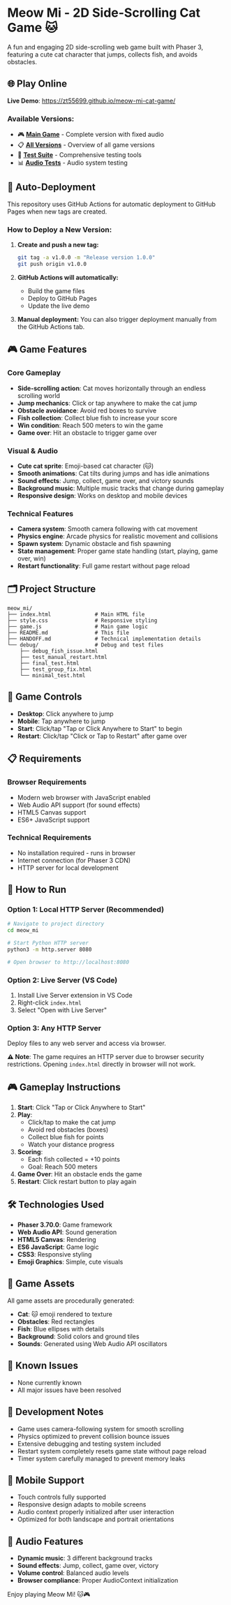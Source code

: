 # Meow Mi - 2D Side-Scrolling Cat Game 🐱

A fun and engaging 2D side-scrolling web game built with Phaser 3, featuring a cute cat character that jumps, collects fish, and avoids obstacles.

## 🌐 Play Online

**Live Demo**: https://zt55699.github.io/meow-mi-cat-game/

### Available Versions:
- 🎮 [**Main Game**](https://zt55699.github.io/meow-mi-cat-game/) - Complete version with fixed audio
- 📋 [**All Versions**](https://zt55699.github.io/meow-mi-cat-game/info.html) - Overview of all game versions
- 🧪 [**Test Suite**](https://zt55699.github.io/meow-mi-cat-game/test.html) - Comprehensive testing tools
- 📊 [**Audio Tests**](https://zt55699.github.io/meow-mi-cat-game/test_audio_system.html) - Audio system testing

## 🚀 Auto-Deployment

This repository uses GitHub Actions for automatic deployment to GitHub Pages when new tags are created.

### How to Deploy a New Version:

1. **Create and push a new tag:**
   ```bash
   git tag -a v1.0.0 -m "Release version 1.0.0"
   git push origin v1.0.0
   ```

2. **GitHub Actions will automatically:**
   - Build the game files
   - Deploy to GitHub Pages
   - Update the live demo

3. **Manual deployment:**
   You can also trigger deployment manually from the GitHub Actions tab.

## 🎮 Game Features

### Core Gameplay
- **Side-scrolling action**: Cat moves horizontally through an endless scrolling world
- **Jump mechanics**: Click or tap anywhere to make the cat jump
- **Obstacle avoidance**: Avoid red boxes to survive
- **Fish collection**: Collect blue fish to increase your score
- **Win condition**: Reach 500 meters to win the game
- **Game over**: Hit an obstacle to trigger game over

### Visual & Audio
- **Cute cat sprite**: Emoji-based cat character (🐱)
- **Smooth animations**: Cat tilts during jumps and has idle animations
- **Sound effects**: Jump, collect, game over, and victory sounds
- **Background music**: Multiple music tracks that change during gameplay
- **Responsive design**: Works on desktop and mobile devices

### Technical Features
- **Camera system**: Smooth camera following with cat movement
- **Physics engine**: Arcade physics for realistic movement and collisions
- **Spawn system**: Dynamic obstacle and fish spawning
- **State management**: Proper game state handling (start, playing, game over, win)
- **Restart functionality**: Full game restart without page reload

## 🗂️ Project Structure

```
meow_mi/
├── index.html              # Main HTML file
├── style.css               # Responsive styling
├── game.js                 # Main game logic
├── README.md               # This file
├── HANDOFF.md              # Technical implementation details
└── debug/                  # Debug and test files
    ├── debug_fish_issue.html
    ├── test_manual_restart.html
    ├── final_test.html
    ├── test_group_fix.html
    └── minimal_test.html
```

## 🎯 Game Controls

- **Desktop**: Click anywhere to jump
- **Mobile**: Tap anywhere to jump
- **Start**: Click/tap "Tap or Click Anywhere to Start" to begin
- **Restart**: Click/tap "Click or Tap to Restart" after game over

## 📋 Requirements

### Browser Requirements
- Modern web browser with JavaScript enabled
- Web Audio API support (for sound effects)
- HTML5 Canvas support
- ES6+ JavaScript support

### Technical Requirements
- No installation required - runs in browser
- Internet connection (for Phaser 3 CDN)
- HTTP server for local development

## 🚀 How to Run

### Option 1: Local HTTP Server (Recommended)
```bash
# Navigate to project directory
cd meow_mi

# Start Python HTTP server
python3 -m http.server 8080

# Open browser to http://localhost:8080
```

### Option 2: Live Server (VS Code)
1. Install Live Server extension in VS Code
2. Right-click `index.html`
3. Select "Open with Live Server"

### Option 3: Any HTTP Server
Deploy files to any web server and access via browser.

**⚠️ Note**: The game requires an HTTP server due to browser security restrictions. Opening `index.html` directly in browser will not work.

## 🎮 Gameplay Instructions

1. **Start**: Click "Tap or Click Anywhere to Start"
2. **Play**: 
   - Click/tap to make the cat jump
   - Avoid red obstacles (boxes)
   - Collect blue fish for points
   - Watch your distance progress
3. **Scoring**:
   - Each fish collected = +10 points
   - Goal: Reach 500 meters
4. **Game Over**: Hit an obstacle ends the game
5. **Restart**: Click restart button to play again

## 🛠️ Technologies Used

- **Phaser 3.70.0**: Game framework
- **Web Audio API**: Sound generation
- **HTML5 Canvas**: Rendering
- **ES6 JavaScript**: Game logic
- **CSS3**: Responsive styling
- **Emoji Graphics**: Simple, cute visuals

## 🎨 Game Assets

All game assets are procedurally generated:
- **Cat**: 🐱 emoji rendered to texture
- **Obstacles**: Red rectangles
- **Fish**: Blue ellipses with details
- **Background**: Solid colors and ground tiles
- **Sounds**: Generated using Web Audio API oscillators

## 🐛 Known Issues

- None currently known
- All major issues have been resolved

## 🔧 Development Notes

- Game uses camera-following system for smooth scrolling
- Physics optimized to prevent collision bounce issues
- Extensive debugging and testing system included
- Restart system completely resets game state without page reload
- Timer system carefully managed to prevent memory leaks

## 📱 Mobile Support

- Touch controls fully supported
- Responsive design adapts to mobile screens
- Audio context properly initialized after user interaction
- Optimized for both landscape and portrait orientations

## 🎵 Audio Features

- **Dynamic music**: 3 different background tracks
- **Sound effects**: Jump, collect, game over, victory
- **Volume control**: Balanced audio levels
- **Browser compliance**: Proper AudioContext initialization

Enjoy playing Meow Mi! 🐱🎮